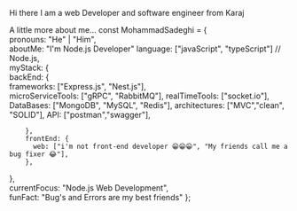 Hi there 
I am a web Developer and software engineer from Karaj

 A little more about me...
const MohammadSadeghi = {     
    pronouns: "He" | "Him",     
    aboutMe: "I'm Node.js Developer"
    language: ["javaScript", "typeScript"] // Node.js,         
    myStack: {             
        backEnd: {             
          frameworks: ["Express.js", "Nest.js"],                   
          microServiceTools: ["gRPC", "RabbitMQ"],
          realTimeTools: ["socket.io"],
          DataBases: ["MongoDB", "MySQL", "Redis"],
          architectures: ["MVC","clean", "SOLID"],
          API: ["postman","swagger"],
          
        },         
        frontEnd: {             
          web: ["i'm not front-end developer 😁😁😁", "My friends call me a bug fixer 😂"],         
        },                   
   },    
   currentFocus: "Node.js Web Development",     
   funFact: "Bug's and Errors are my best friends" 
};
